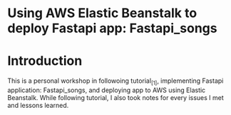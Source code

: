 # Using AWS Elastic Beanstalk to deploy Fastapi app: Fastapi_songs
# Introduction
This is a personal workshop in followoing tutorial<sub>[1]</sub>, implementing Fastapi application: Fastapi_songs, and deploying app to AWS using Elastic Beanstalk. While following tutorial, I also took notes for every issues I met and lessons learned. <br >

